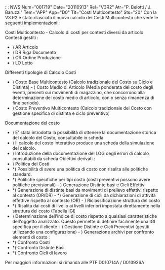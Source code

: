  :  : NWS Num="001719" Date="20110913" Rel="V3R2" Atr="P. Belotti / J. Baruzzi" Tem="APP" App="D0" Tit="Costi Multicontesto" Sts="20"
Con la V3.R2 è stato rilasciato il nuovo calcolo dei Costi Multicontesto che vede le seguenti implementazioni : 

Costi Multicontesto - Calcolo di costi per contesti diversi da articolo Contesti gestiti : 
- ) AR Articolo
- ) DR Riga Documento
- ) OR Ordine Produzione
- ) LO Lotto

Differenti tipologie di Calcolo Costi
- ) Costo Base Multicontesto  (Calcolo tradizionale del Costo su Ciclo e Distinta) - ) Costo Medio di Articolo   (Media ponderata del costo degli eventi, presenti sui movimenti di magazzino, che concorrono alla determinazione del costo medio di articolo, con o senza rimanenza di
fine periodo).
- ) Costo Preventivo Multicontesto (Calcolo tradizionale del Costo con gestione specifica di distinta
e ciclo preventivo)

Documentazione del costo
- ) E' stata introdotta la possibilità di ottenere la documentazione storica del calcolo del Costo,
consultabile in scheda
- ) Il calcolo del costo interattivo produce una scheda della simulazione del calcolo.
- ) Introduzione della documentazione del LOG degli errori di calcolo consultabili da scheda 
Obiettivi derivati : 
- )  Politica dei Costi
- \*) Possibilità di avere una politica di costo con risalita alle politiche standard.
- \*) Politiche specifiche per tipi costo (costi preventivi possono avere politiche previsionali) - )  Generazione Distinte basi e Cicli Effettivi
- \*) Generazione di distinte basi da movimenti di prelievo effettivi rispetto al contesto (OR/DR) - \*) Generazione di cicli da dichiarazioni di attività effettive rispetto al contesto (OR) - )  Riclassificazione struttura del costo
- \*) Risalita dai costi di livello ai livelli inferiori impostata direttamente nella struttura del costo (Tabella IGI)
- ) Determinazione dell'indice di costo rispetto a qualsiasi caratteristiche dell'oggetto analizzato.
Questo permette di definire facilmente una IGI specifica per il cliente - )  Gestione Distinte e Cicli Preventivi (gestiti utilizzando una configurazione) - )  Generazione archivi per confronto elementi di costo : 
- \*) Confronto Costi
- \*) Confronto Distinte Basi
- \*) Confronto Cicli di lavoro

Per maggiori informazioni si rimanda alle PTF D010714A  /  D010926A
